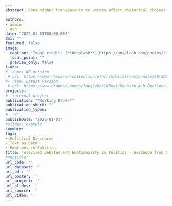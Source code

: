 ```yaml
---
abstract: Does higher transparency to voters affect rhetorical choices in parliaments? We study the effect of televised broadcasts of floor debates on the rhetorical choices in U.S. Congress, focusing on a measure of emotionality constructed using computational linguistics methods. First, we show in a differences-in-differences analysis that the introduction of C-SPAN broadcasts in 1979 increased emotionality in the House relative to the Senate, which did not introduce televised floor debates until later. Second, we report an instrumental-variables analysis, which shows higher expressed emotionality among Congress Members from House Districts where constituents watch more C-SPAN due to exogenous variation in channel positioning. While C-SPAN affects the use of emotional rhetoric, it has no effect on measures of legislative effort and constituency representation. We highlight that C-SPAN has a distinct effect from newspaper coverage, that achieves the opposite results, and propose that this is due to the unmediated nature of C-SPAN coverage. These findings suggest that C-SPAN has changed the incentives behind rhetorical choices and hint to importance of voters as the new intended audience.
 
authors:
- admin
- ash
date: "2022-01-01T00:00:00Z"
doi: ""
featured: false
image:
  caption: 'Image credit: [**Unsplash**](https://unsplash.com/photos/s9CC2SKySJM)'
  focal_point: ""
  preview_only: false
links:
#- name: WP version
 # url: https://www.research-collection.ethz.ch/bitstream/handle/20.500.11850/468192/1/CLE_WP_2021_02.pdf
#- name: Latest version
 # url: https://www.dropbox.com/s/fopg2zhak1k5uyt/Gennaro-Ash-Emotions-Current.pdf?raw=1
projects:
#- internal-project
publication: "*Working Paper*"
publication_short: ""
publication_types:
#- "3"
publishDate: "2022-01-01"
#slides: example
summary: 
tags: 
- Political Discourse
- Text as Data
- Emotions in Politics
title: Televised Debates and Emotionality in Politics - Evidence from C-SPAN
#subtitle: 
url_code: ''
url_dataset: ''
url_pdf: ''
url_poster: ''
url_project: ''
url_slides: ''
url_source: ''
url_video: ''
---
```


